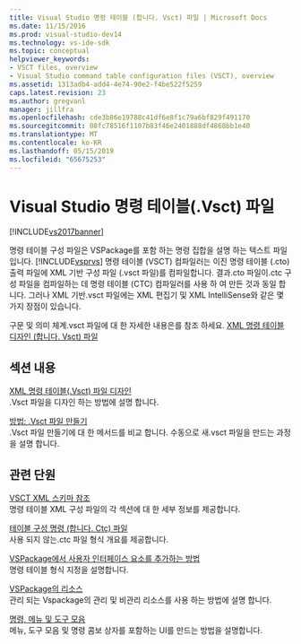 ```yaml
---
title: Visual Studio 명령 테이블 (합니다. Vsct) 파일 | Microsoft Docs
ms.date: 11/15/2016
ms.prod: visual-studio-dev14
ms.technology: vs-ide-sdk
ms.topic: conceptual
helpviewer_keywords:
- VSCT files, overview
- Visual Studio command table configuration files (VSCT), overview
ms.assetid: 1313adb4-add4-4e74-90e2-f4be522f5259
caps.latest.revision: 23
ms.author: gregvanl
manager: jillfra
ms.openlocfilehash: cde3b86e19788c41df6e8f1c79a6bf829f491170
ms.sourcegitcommit: 08fc78516f1107b83f46e2401888df4868bb1e40
ms.translationtype: MT
ms.contentlocale: ko-KR
ms.lasthandoff: 05/15/2019
ms.locfileid: "65675253"
---
```

# <a name="visual-studio-command-table-vsct-files"></a>Visual Studio 명령 테이블(.Vsct) 파일
[!INCLUDE[vs2017banner](../../includes/vs2017banner.md)]

명령 테이블 구성 파일은 VSPackage를 포함 하는 명령 집합을 설명 하는 텍스트 파일입니다. [!INCLUDE[vsprvs](../../includes/vsprvs-md.md)] 명령 테이블 (VSCT) 컴파일러는 이진 명령 테이블 (.cto) 출력 파일에 XML 기반 구성 파일 (.vsct 파일)를 컴파일합니다. 결과.cto 파일이.ctc 구성 파일을 컴파일하는 데 명령 테이블 (CTC) 컴파일러를 사용 하 여 만든 것과 동일 합니다. 그러나 XML 기반.vsct 파일에는 XML 편집기 및 XML IntelliSense와 같은 몇 가지 장점이 있습니다.  
  
 구문 및 의미 체계.vsct 파일에 대 한 자세한 내용은를 참조 하세요. [XML 명령 테이블 디자인 (합니다. Vsct) 파일](../../extensibility/internals/designing-xml-command-table-dot-vsct-files.md)  
  
## <a name="in-this-section"></a>섹션 내용  
 [XML 명령 테이블(.Vsct) 파일 디자인](../../extensibility/internals/designing-xml-command-table-dot-vsct-files.md)  
 .Vsct 파일을 디자인 하는 방법에 설명 합니다.  
  
 [방법: .Vsct 파일 만들기](../../extensibility/internals/how-to-create-a-dot-vsct-file.md)  
 .Vsct 파일 만들기에 대 한 메서드를 비교 합니다. 수동으로 새.vsct 파일을 만드는 과정을 설명 합니다.  
  
## <a name="related-sections"></a>관련 단원  
 [VSCT XML 스키마 참조](../../extensibility/vsct-xml-schema-reference.md)  
 명령 테이블 XML 구성 파일의 각 섹션에 대 한 세부 정보를 제공합니다.  
  
 [테이블 구성 명령 (합니다. Ctc) 파일](https://msdn.microsoft.com/3413dda1-f372-4669-bcf0-c64d3463842c)  
 사용 되지 않는.ctc 파일 형식 개요를 제공합니다.  
  
 [VSPackage에서 사용자 인터페이스 요소를 추가하는 방법](../../extensibility/internals/how-vspackages-add-user-interface-elements.md)  
 명령 테이블 형식 지정을 설명합니다.  
  
 [VSPackage의 리소스](../../extensibility/internals/resources-in-vspackages.md)  
 관리 되는 Vspackage의 관리 및 비관리 리소스를 사용 하는 방법에 설명 합니다.  
  
 [명령, 메뉴 및 도구 모음](../../extensibility/internals/commands-menus-and-toolbars.md)  
 메뉴, 도구 모음 및 명령 콤보 상자를 포함하는 UI를 만드는 방법을 설명합니다.
